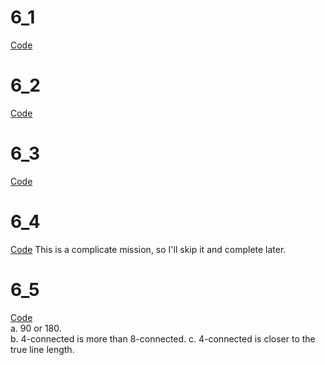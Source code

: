 # 6_1
[Code](./6_1)  
#

# 6_2
[Code](./6_2)  
#

# 6_3
[Code](./6_3)  
#

# 6_4
[Code](./6_4)
This is a complicate mission, so I'll skip it and complete later.   
#

# 6_5
[Code](./6_5)  
a. 90 or 180.  
b. 4-connected is more than 8-connected.
c. 4-connected is closer to the true line length.
#